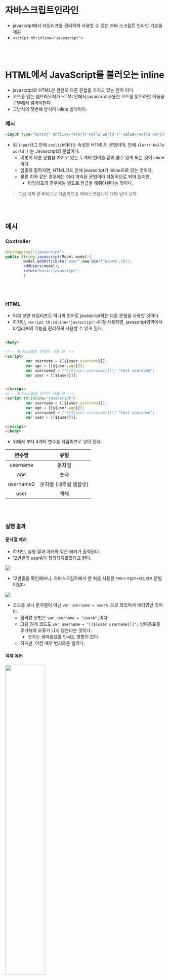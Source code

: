 # 자바스크립트인라인

- javascript에서 타임리프를 편리하게 사용할 수 있는 자바 스크립트 인라인 기능을 제공
- `<script th:inline="javascript">`

<br></br>

# HTML에서 JavaScript를 불러오는 inline

- javascript와 HTML은 완전히 다른 문법을 가지고 있는 언어 이다.
- 코드를 읽는 웹브라우저가 HTML안에서 javascript사용한 코드를 읽으려면 이둘을 구별해서 읽어야한다.
- 그방식의 첫번째 방식이 inline 방식이다.

### 예시

```html
<input type="button" onclick="alert('Hello world')" value="Hello world"/>
```

- 위 `input`태그 안에 `onclick`이라는 속성은 HTML의 문법이며, 안에 `alert('Hello world')` 는 Javascript의 문법이다.
    - 이렇게 다른 문법을 가지고 있는 두개의 언어를 같이 쓸수 있게 되는 것이 inline이다.
    - 엄밀히 말하자면, HTML코드 안에 javascript가 inline으로 있는 것이다.
    - 물론 이와 같은 경우에는 미리 약속된 문법이라 자동적으로 되어 있지만,
        - 타임리프의 경우에는 별도로 언급을 해줘야된다는 것이다.

> 그럼 이제 본격적으로 타임리프랑 자바스크립트에 대해 알아 보자.

<br></br>

## 예시

### Controller

```java
@GetMapping("/javascript")
public String javascript(Model model){
        model.addAttribute("user",new User("userA",10));
        addUsers(model);
        return"basic/javascript";
        }
```

<br></br>

### HTML

- 어찌 보면 타임리프도 하나의 언어로 javascript와는 다른 문법을 사용할 것이다.
- 하지만, `<script th:inline="javascript">`이걸 사용하면, javascript영역에서 타임리프의 기능을 편리하게 사용할 수 있게 된다.

```html

<body>

<!-- 자바스크립트 인라인 사용 전 -->
<script>
         var username = [[${user.username}]];
         var age = [[${user.age}]]; 
         var username2 = /*[[${user.username}]]*/ "test username";
         var user = [[${user}]]; 


</script>
<!-- 자바스크립트 인라인 사용 후 -->
<script th:inline="javascript">
         var username = [[${user.username}]];
         var age = [[${user.age}]];
         var username2 = /*[[${user.username}]]*/ "test username";
         var user = [[${user}]];

</script>
</body>
```

- 위에서 부터 4개의 변수를 타임리프로 넣어 줬다.

|    변수명    |       유형       |
|:---------:|:--------------:|
| username  |      문자열       |
|    age    |       숫자       |
| username2 | 문자열 (내추럴 템플릿)  |
|   user    |       객체       |

<br></br>

### 실행 결과

#### 문자열 에러

- 하지만, 실행 결과 아래와 같은 에러가 출력된다.
- 12번줄의 userA가 정의되지않았다고 한다.

<img src ="https://user-images.githubusercontent.com/104331549/204631640-51bea028-ddba-426d-aca9-e1ea163c1a68.png">

- 12번줄을 확인해보니, 자바스크립트에서 맨 처음 사용한 `자바스크립트+타임리프` 문법이었다.

<img src="https://user-images.githubusercontent.com/104331549/204631892-e212b54b-3bc6-49af-9173-9a63ec05e96e.png">

- 코드를 보니 문자열이 아닌 `var username = userA;`으로 와있어서 에러였던 것이다.
    - 옳바른 문법은 `var username = "userA";`이다.
    - 그럼 원래 코드도  `var username = "[[${user.username}]]";` 쌍따옴표를 추가해야 오류가 나지 않는다는 것이다.
        - 숫자는 쌍따옴표를 안써도 영향이 없다.
    - 하지만, 이건 매우 번거로운 일이다.

#### 객체 에러

 <img src="https://user-images.githubusercontent.com/104331549/204633546-e8fd91e4-f345-4903-809f-9c500745c29f.png" width="50%" >

- key값과 value값 뿐만아니라 클래스명과 내부 클래스명까지 출력된다.

#### 내츄럴 템플릿 에러

- 타임리프에서 제공하는 기능이지만, 당연하게도 작동하지않는다.

<br></br>

### 타임리프 Inline 적용 결과

<img src="https://user-images.githubusercontent.com/104331549/204634790-0257acbd-eb92-460b-8797-61ac423a18a7.png">


<br></br>
<br></br>

## 자바스크립트 인라인 each

- 자바스크립트 인라인은 each를 지원하는데, 이것도 문법을 알아두자 .
- `[#`으로 시작하여, each문법을 넣어 주고 `]`를 닫는다. 
- 그리고 반복문을 적용할 영역을 `[/]`으로 정해준다.
```html
<!-- 자바스크립트 인라인 each -->
<script th:inline="javascript">
 [# th:each="user, stat : ${users}"]
 var user[[${stat.count}]] = [[${user}]];
 [/]
</script>
```

### 결과
```html
<script>
var user1 = {"username":"userA","age":10};
var user2 = {"username":"userB","age":20};
var user3 = {"username":"userC","age":30};
</script>
```



> 결론적으로 자바스크립트안에서는 자바스크립트 inline를 해주자.
